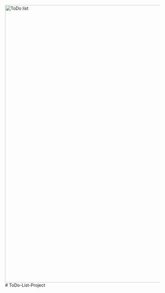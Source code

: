 <img width="903" alt="ToDo list" src="https://user-images.githubusercontent.com/70451928/115967542-29d04f00-a501-11eb-8729-718f4fd7053e.png">
# ToDo-List-Project
